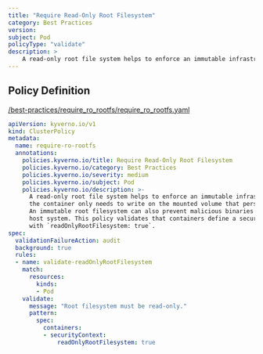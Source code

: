 ```yaml
---
title: "Require Read-Only Root Filesystem"
category: Best Practices
version: 
subject: Pod
policyType: "validate"
description: >
    A read-only root file system helps to enforce an immutable infrastructure strategy; the container only needs to write on the mounted volume that persists the state. An immutable root filesystem can also prevent malicious binaries from writing to the host system. This policy validates that containers define a securityContext with `readOnlyRootFilesystem: true`.
---
```


## Policy Definition
<a href="https://github.com/JimBugwadia/kyverno-policies/raw/fix_annotations//best-practices/require_ro_rootfs/require_ro_rootfs.yaml" target="-blank">/best-practices/require_ro_rootfs/require_ro_rootfs.yaml</a>

```yaml
apiVersion: kyverno.io/v1
kind: ClusterPolicy
metadata:
  name: require-ro-rootfs
  annotations:
    policies.kyverno.io/title: Require Read-Only Root Filesystem
    policies.kyverno.io/category: Best Practices
    policies.kyverno.io/severity: medium
    policies.kyverno.io/subject: Pod
    policies.kyverno.io/description: >-
      A read-only root file system helps to enforce an immutable infrastructure strategy;
      the container only needs to write on the mounted volume that persists the state.
      An immutable root filesystem can also prevent malicious binaries from writing to the
      host system. This policy validates that containers define a securityContext
      with `readOnlyRootFilesystem: true`.
spec:
  validationFailureAction: audit
  background: true
  rules:
  - name: validate-readOnlyRootFilesystem
    match:
      resources:
        kinds:
        - Pod
    validate:
      message: "Root filesystem must be read-only."
      pattern:
        spec:
          containers:
          - securityContext:
              readOnlyRootFilesystem: true
```
